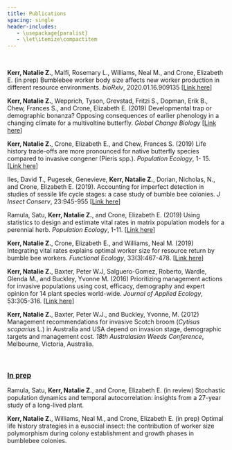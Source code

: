 ```yaml
---
title: Publications
spacing: single
header-includes:
   - \usepackage{paralist}
   - \let\itemize\compactitem
---
```


<br>

**Kerr, Natalie Z.**, Malfi, Rosemary L., Williams, Neal M., and Crone, Elizabeth E. (in prep) Bumblebee worker body size affects new worker production in different resource environments. *bioRxiv*, 2020.01.16.909135 [<span style="color:blue">[Link here](https://www.biorxiv.org/content/10.1101/2020.01.16.909135v1)</span>]

**Kerr, Natalie Z.**, Wepprich, Tyson, Grevstad, Fritzi S., Dopman, Erik B., Chew, Frances S., and Crone, Elizabeth E. (2019) Developmental trap or demographic bonanza? Opposing consequences of earlier phenology in a changing climate for a multivoltine butterfly. *Global Change Biology* [<span style="color:blue">[Link here](https://onlinelibrary.wiley.com/doi/10.1111/gcb.14959)</span>]

**Kerr, Natalie Z.**, Crone, Elizabeth E., and Chew, Frances S. (2019) Life history trade-offs are more pronounced for native butterfly species compared to invasive congener (Pieris spp.). *Population Ecology*, 1- 15. [<span style="color:blue">[Link here](https://esj-journals.onlinelibrary.wiley.com/doi/full/10.1002/1438-390X.12035)</span>]
  
Iles, David T., Pugesek, Genevieve, **Kerr, Natalie Z.**, Dorian, Nicholas, N., and Crone, Elizabeth E. (2019). Accounting for imperfect detection in studies of sessile life cycle stages: a case study of bumble bee colonies. *J Insect Conserv*, 23:945-955 [<span style="color:blue">[Link here](https://link.springer.com/article/10.1007/s10841-019-00179-1)</span>]   

Ramula, Satu, **Kerr, Natalie Z.**, and Crone, Elizabeth E. (2019) Using statistics to design and estimate vital rates in matrix population models for a perennial herb. *Population Ecology*, 1-11. [<span style="color:blue">[Link here](https://esj-journals.onlinelibrary.wiley.com/doi/full/10.1002/1438-390X.12024)</span>]

**Kerr, Natalie Z.**, Crone, Elizabeth E., and Williams, Neal M. (2019) Integrating vital rates explains optimal worker size for resource return by bumble bee workers. *Functional Ecology*, 33(3):467-478. [<span style="color:blue">[Link here](https://doi.org/10.1111/1365-2435.13251)</span>]

**Kerr, Natalie Z.**, Baxter, Peter W.J, Salguero-Gomez, Roberto, Wardle, Glenda M., and Buckley, Yvonne M. (2016) Prioritizing management actions for invasive populations using cost, efficacy, demography and expert opinion for 14 plant species world-wide. *Journal of Applied Ecology*, 53:305-316. [<span style="color:blue">[Link here](https://doi.org/10.1111/1365-2664.12592)</span>]   

**Kerr, Natalie Z.**, Baxter, Peter W.J., and Buckley, Yvonne, M. (2012) Management recommendations for invasive Scotch broom (*Cytisus scoparius* L.) in Australia and USA depend on invasion stage, demographic targets and management cost. *18th Australasian Weeds Conference*, Melbourne, Victoria, Australia.  

<br>

### <u> In prep </u> 

Ramula, Satu, **Kerr, Natalie Z.**, and Crone, Elizabeth E. (in review) Stochastic population dynamics and temporal autocorrelation: insights from a 27-year study of a long-lived plant.  

**Kerr, Natalie Z.**, Williams, Neal M., and Crone, Elizabeth E. (in prep) Optimal life history strategies in a eusocial insect: the contribution of worker size polymorphism during colony establishment and growth phases in bumblebee colonies.


<br>

